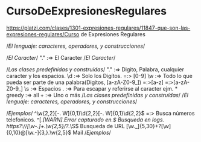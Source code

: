 # CursoDeExpresionesRegulares
https://platzi.com/clases/1301-expresiones-regulares/11847-que-son-las-expresiones-regulares/Curso de Expresiones Regulares

/*El lenguaje: caracteres, operadores, y construcciones*/

  /*El Caracter*/
    "." :=> El Caracter
  /*El Caracter*/

  /*Las clases predefinidas y construídas*/
    "." :=> Digito, Palabra, cualquier caracter y los espacios.
    \d :=> Solo los Digítos. =:> [0-9]
    \w :=> Todo lo que pueda ser parte de una palabra(Digitos, [a-zA-Z0-9_]) =:>[a-z] =:>[a-zA-Z0-9_]
    \s :=> Espacios
    \. :=> Para escapar y referirse al caracter ejm.
    * greedy :=> all
    + :=> Uno o más
  /*Las clases predefinidas y construídas*/
/*El lenguaje: caracteres, operadores, y construcciones*/

/*Ejemplos*/
  ^\w{2,2}[\-\. W]{0,1}\d{2,2}[\-\. W]{0,1}\d{2,2}$ =:> Busca números telefonicos.
  ^\[.*\[WARN\].*Error capturado en.*$ Busqueda en logs.
  https?:\/\/[\w\-\.]+\.\w{2,5}\/?.*\S$ Busqueda de URL
  [\w\._]{5,30}\+?[\w]{0,10}@[\w\.\-]{3,}\.\w{2,5}$ Mail
/*Ejemplos*/
